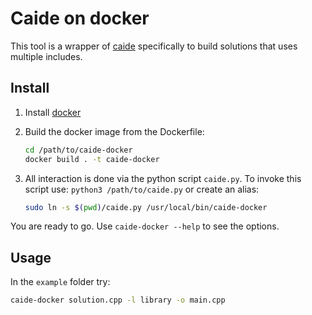 # Caide on docker

This tool is a wrapper of [caide](https://github.com/slycelote/caide) specifically to build solutions that uses multiple includes.

## Install

1. Install [docker](https://docs.docker.com/install/)

2. Build the docker image from the Dockerfile:

    ```bash
    cd /path/to/caide-docker
    docker build . -t caide-docker
    ```

3. All interaction is done via the python script `caide.py`. To invoke this script use: `python3 /path/to/caide.py` or create an alias:

    ```bash
    sudo ln -s $(pwd)/caide.py /usr/local/bin/caide-docker
    ```

You are ready to go. Use `caide-docker --help` to see the options.

## Usage

In the `example` folder try:

```bash
caide-docker solution.cpp -l library -o main.cpp
```
